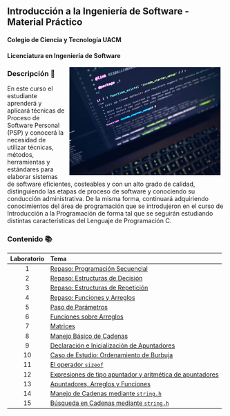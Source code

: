 ## Introducción a la Ingeniería de Software - Material Práctico
#### Colegio de Ciencia y Tecnología UACM
#### Licenciatura en Ingeniería de Software

<img src="imagenes/portada.jpeg" align="right" height="250" width="350" hspace="10">

### Descripción :pencil:

En este curso el estudiante aprenderá y aplicará técnicas de Proceso de Software Personal (PSP) y conocerá la necesidad 
de utilizar técnicas, métodos, herramientas y estándares para elaborar sistemas de software eficientes, costeables y con un alto grado de calidad, distinguiendo las etapas de proceso de software y conociendo su conducción administrativa. De 
la misma forma, continuará adquiriendo conocimientos del área de programación que se introdujeron en el curso de Introducción a la Programación de forma tal que se seguirán estudiando distintas características del Lenguaje de Programación C.

### Contenido :books:

Laboratorio | Tema                                                                                 | 
:---------: | :----------------------------------------------------------------------------------- |
1           | [Repaso: Programación Secuencial](laboratorio01/README.md)                           |
2           | [Repaso: Estructuras de Decisión](laboratorio02/README.md)                           |
3           | [Repaso: Estructuras de Repetición](laboratorio03/README.md)                         |
4           | [Repaso: Funciones y Arreglos](laboratorio04/README.md)                              |
5           | [Paso de Parámetros](laboratorio05/README.md)                                        |
6           | [Funciones sobre Arreglos](laboratorio06/README.md)                                  |
7           | [Matrices](laboratorio07/README.md)                                                  |
8           | [Manejo Básico de Cadenas](laboratorio08/README.md)                                  |
9           | [Declaración e Inicialización de Apuntadores](laboratorio09/README.md)               |
10          | [Caso de Estudio: Ordenamiento de Burbuja](laboratorio10/README.md)                  |
11          | [El operador `sizeof`](laboratorio11/README.md)                                      |
12          | [Expresiones de tipo apuntador y aritmética de apuntadores](laboratorio12/README.md) |
13          | [Apuntadores, Arreglos y Funciones](laboratorio13/README.md)                         |
14          | [Manejo de Cadenas mediante `string.h`](laboratorio14/README.md)                     |
15          | [Búsqueda en Cadenas mediante `string.h`](laboratorio15/README.md)                   |
